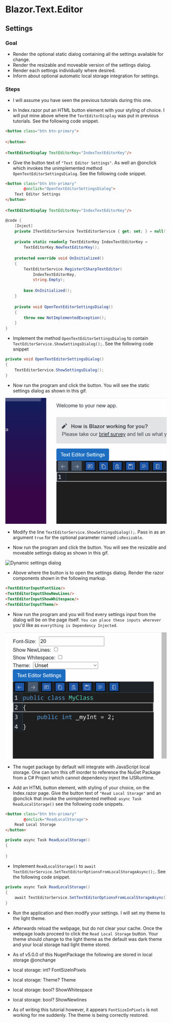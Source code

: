 # Blazor.Text.Editor

## Settings

### Goal

- Render the optional static dialog containing all the settings available for change.
- Render the resizable and moveable version of the settings dialog.
- Render each settings individually where desired.
- Inform about optional automatic local storage integration for settings.

### Steps
- I will assume you have seen the previous tutorials during this one.

- In Index.razor put an HTML button element with your styling of choice. I will put mine above where the `TextEditorDisplay` was put in previous tutorials. See the following code snippet.

```html
<button class="btn btn-primary">
    
</button>

<TextEditorDisplay TextEditorKey="IndexTextEditorKey"/>
```

- Give the button text of `"Text Editor Settings"`. As well an @onclick which invokes the unimplemented method `OpenTextEditorSettingsDialog`. See the following code snippet.

```html
<button class="btn btn-primary"
        @onclick="OpenTextEditorSettingsDialog">
    Text Editor Settings
</button>

<TextEditorDisplay TextEditorKey="IndexTextEditorKey"/>
```

```csharp
@code {
    [Inject]
    private ITextEditorService TextEditorService { get; set; } = null!;
    
    private static readonly TextEditorKey IndexTextEditorKey = 
        TextEditorKey.NewTextEditorKey();

    protected override void OnInitialized()
    {
        TextEditorService.RegisterCSharpTextEditor(
            IndexTextEditorKey,
            string.Empty);
        
        base.OnInitialized();
    }

    private void OpenTextEditorSettingsDialog()
    {
        throw new NotImplementedException();
    }
}
```

- Implement the method `OpenTextEditorSettingsDialog` to contain `TextEditorService.ShowSettingsDialog();`. See the following code snippet

```csharp
private void OpenTextEditorSettingsDialog()
{
    TextEditorService.ShowSettingsDialog();
}
```

- Now run the program and click the button. You will see the static settings dialog as shown in this gif.

![Static settings dialog](/Images/Gifs/20_static-dialog.gif)

- Modify the line `TextEditorService.ShowSettingsDialog();`. Pass in as an argument `true` for the optional parameter named `isResizable`.

- Now run the program and click the button. You will see the resizable and moveable settings dialog as shown in this gif.

![Dynamic settings dialog](/Images/Gifs/20_dynamic-dialog.gif)

- Above where the button is to open the settings dialog. Render the razor components shown in the following markup.

```html
<TextEditorInputFontSize/>
<TextEditorInputShowNewLines/>
<TextEditorInputShowWhitespace/>
<TextEditorInputTheme/>
```

- Now run the program and you will find every settings input from the dialog will be on the page itself. `You can place these inputs wherever` you'd like as `everything is Dependency Injected`.

![Inline settings dialog](/Images/Gifs/20_inline-settings.gif)

- The nuget package by default will integrate with JavaScript local storage. One can turn this off inorder to reference the NuGet Package from a C# Project which cannot dependency inject the IJSRuntime.

- Add an HTML button element, with styling of your choice, on the Index.razor page. Give the button text of `"Read Local Storage"` and an @onclick that invoke the unimplemented method: `async Task ReadLocalStorage()` see the following code snippets.

```html
<button class="btn btn-primary"
        @onclick="ReadLocalStorage">
    Read Local Storage
</button>
```

```csharp
private async Task ReadLocalStorage()
{
    
}
```

- Implement `ReadLocalStorage()` to `await TextEditorService.SetTextEditorOptionsFromLocalStorageAsync();`. See the following code snippet.

```csharp
private async Task ReadLocalStorage()
{
    await TextEditorService.SetTextEditorOptionsFromLocalStorageAsync();
}
```

- Run the application and then modify your settings. I will set my theme to the light theme. 

- Afterwards reload the webpage, but do not clear your cache. Once the webpage loads proceed to click the `Read Local Storage` button. Your theme should change to the light theme as the default was dark theme and your local storage had light theme stored.

- As of v5.0.0 of this NugetPackage the following are stored in local storage @onchange

- local storage: int? FontSizeInPixels
- local storage: Theme? Theme
- local storage: bool? ShowWhitespace
- local storage: bool? ShowNewlines

- As of writing this tutorial however, it appears `FontSizeInPixels` is not working for me suddenly. The theme is being correctly restored.
